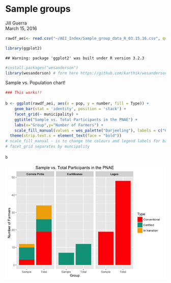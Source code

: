 # Sample groups
Jill Guerra  
March 15, 2016  

```r
rawdf_aei<- read.csv("~/AEI_Index/Sample_group_data_R_03.15.16.csv", quote = '"', sep = ",", na.strings = c(".",""), strip.white = TRUE) # load full dataset
```


```r
library(ggplot2)
```

```
## Warning: package 'ggplot2' was built under R version 3.2.3
```

```r
#install.packages("wesanderson")
library(wesanderson) # form here https://github.com/karthik/wesanderson
```


Sample vs. Population chart! 

```r
### This works!! 

b <- ggplot(rawdf_aei, aes(x = pop, y = number, fill = Type)) + 
    geom_bar(stat = 'identity', position = 'stack') + 
    facet_grid(~ municipality) + 
    ggtitle("Sample vs. Total Participants in the PNAE") +
    labs(x="Group",y="Number of Farmers") + 
    scale_fill_manual(values = wes_palette("Darjeeling"), labels = c("Conventional", "Certified", "In transition"))  +
  theme(strip.text.x = element_text(face = "bold"))
# scale_fill_manual - is to change the colours and legend labels for bar charts 
# facet_grid separates by muncipality 

b
```

![](Sample_vs_pop_charts_03.16.16_files/figure-html/unnamed-chunk-2-1.png) 



